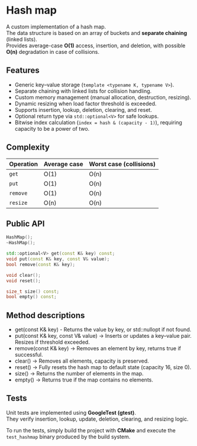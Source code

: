 # Hash map

A custom implementation of a hash map.  
The data structure is based on an array of buckets and **separate chaining** (linked lists).  
Provides average-case **O(1)** access, insertion, and deletion, with possible **O(n)** degradation in case of collisions.

## Features
- Generic key–value storage (`template <typename K, typename V>`).  
- Separate chaining with linked lists for collision handling.  
- Custom memory management (manual allocation, destruction, resizing).  
- Dynamic resizing when load factor threshold is exceeded.  
- Supports insertion, lookup, deletion, clearing, and reset.  
- Optional return type via `std::optional<V>` for safe lookups.
- Bitwise index calculation (`index = hash & (capacity - 1)`), requiring capacity to be a power of two.  

## Complexity
| Operation | Average case | Worst case (collisions) |
|-----------|--------------|--------------------------|
| `get`     | O(1)         | O(n) |
| `put`     | O(1)         | O(n) |
| `remove`  | O(1)         | O(n) |
| `resize`  | O(n)         | O(n) |

## Public API

```cpp
HashMap();
~HashMap();

std::optional<V> get(const K& key) const;
void put(const K& key, const V& value);
bool remove(const K& key);

void clear();
void reset();

size_t size() const;
bool empty() const;
```

## Method descriptions

- get(const K& key) - Returns the value by key, or std::nullopt if not found.
- put(const K& key, const V& value) → Inserts or updates a key–value pair. Resizes if threshold exceeded.
- remove(const K& key) → Removes an element by key, returns true if successful.
- clear() → Removes all elements, capacity is preserved.
- reset() → Fully resets the hash map to default state (capacity 16, size 0).
- size() → Returns the number of elements in the map.
- empty() → Returns true if the map contains no elements.

## Tests

Unit tests are implemented using **GoogleTest (gtest)**.  
They verify insertion, lookup, update, deletion, clearing, and resizing logic.  

To run the tests, simply build the project with **CMake** and execute the `test_hashmap` binary produced by the build system.

